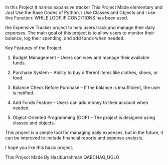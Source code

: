 In this Project it names expansive tracker
This Project Made elementary and Just Use the Base Codes of Python.
I Use Classes and Objects and I use five Function:
WHILE LOOP,IF CONDITIONS  has been used.

 the Expensive Tracker project to help users track and manage their daily expenses. The main goal of this project is to allow users to monitor their balance, log their spending, and add funds when needed.

Key Features of the Project:

1. Budget Management – Users can view and manage their available funds.


2. Purchase System – Ability to buy different items like clothes, shoes, or food.


3. Balance Check Before Purchase – If the balance is insufficient, the user is notified.


4. Add Funds Feature – Users can add money to their account when needed.


5. Object-Oriented Programming (OOP) – The project is designed using classes and objects.



This project is a simple tool for managing daily expenses, but in the future, it can be improved to include financial reports and expense analysis.

I hope you like this basic project. 


This Project Made By Hasiburrahman QABCHAQ_UGLO 
